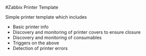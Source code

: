 #Zabbix Printer Template

Simple printer template which includes

* Basic printer info
* Discovery and monitoring of printer covers to ensure closure
* Discovery and monitoring of consumables
* Triggers on the above
* Detection of printer errors
